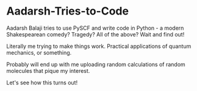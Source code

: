 # Aadarsh-Tries-to-Code
Aadarsh Balaji tries to use PySCF and write code in Python - a modern Shakespearean comedy? Tragedy? All of the above? Wait and find out!

Literally me trying to make things work. Practical applications of quantum mechanics, or something.

Probably will end up with me uploading random calculations of random molecules that pique my interest.

Let's see how this turns out!
